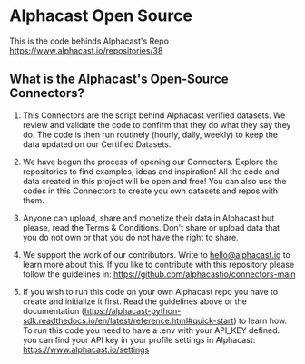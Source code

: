 # Alphacast Open Source
This is the code behinds Alphacast's Repo https://www.alphacast.io/repositories/38

## What is the Alphacast's Open-Source Connectors?

1. This Connectors are the script behind Alphacast verified datasets. We review and validate the code to confirm that they do what they say they do. The code is then run routinely (hourly, daily, weekly) to keep the data updated on our Certified Datasets.

2. We have begun the process of opening our Connectors. Explore the repositories to find examples, ideas and inspiration! All the code and data created in this project will be open and free! You can also use the codes in this Connectors to create you own datasets and repos with them.

3. Anyone can upload, share and monetize their data in Alphacast but please, read the Terms & Conditions. Don't share or upload data that you do not own or that you do not have the right to share.

4. We support the work of our contributors. Write to hello@alphacast.io to learn more about this. If you like to contribute with this repository please follow the guidelines in: https://github.com/alphacastio/connectors-main

5. If you wish to run this code on your own Alphacast repo you have to create and initialize it first. Read the guidelines above or the documentation (https://alphacast-python-sdk.readthedocs.io/en/latest/reference.html#quick-start) to learn how. To run this code you need to have a .env with your API_KEY defined. you can find your API key in your profile settings in Alphacast: https://www.alphacast.io/settings


